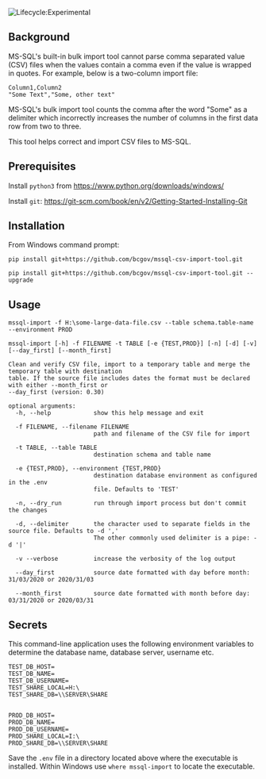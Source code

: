 ![Lifecycle:Experimental](https://img.shields.io/badge/Lifecycle-Experimental-339999)

## Background
MS-SQL's built-in bulk import tool cannot parse comma separated value (CSV) files when the values 
contain a comma even if the value is wrapped in quotes. For example, below is a two-column import file:

```text
Column1,Column2
"Some Text","Some, other text"
```

MS-SQL's bulk import tool counts the comma after the word "Some" as a delimiter which incorrectly increases
the number of columns in the first data row from two to three.

This tool helps correct and import CSV files to MS-SQL.

## Prerequisites
Install `python3` from https://www.python.org/downloads/windows/

Install `git`: https://git-scm.com/book/en/v2/Getting-Started-Installing-Git

## Installation
From Windows command prompt:

`pip install git+https://github.com/bcgov/mssql-csv-import-tool.git`

`pip install git+https://github.com/bcgov/mssql-csv-import-tool.git --upgrade`


## Usage

`mssql-import -f H:\some-large-data-file.csv --table schema.table-name --environment PROD`


```
mssql-import [-h] -f FILENAME -t TABLE [-e {TEST,PROD}] [-n] [-d] [-v] [--day_first] [--month_first]

Clean and verify CSV file, import to a temporary table and merge the temporary table with destination
table. If the source file includes dates the format must be declared with either --month_first or
--day_first (version: 0.30)

optional arguments:
  -h, --help            show this help message and exit

  -f FILENAME, --filename FILENAME
                        path and filename of the CSV file for import
                        
  -t TABLE, --table TABLE
                        destination schema and table name
                        
  -e {TEST,PROD}, --environment {TEST,PROD}
                        destination database environment as configured in the .env
                        file. Defaults to 'TEST'
                        
  -n, --dry_run         run through import process but don't commit the changes
  
  -d, --delimiter       the character used to separate fields in the source file. Defaults to -d ','
                        The other commonly used delimiter is a pipe: -d '|'
  
  -v --verbose          increase the verbosity of the log output
  
  --day_first           source date formatted with day before month: 31/03/2020 or 2020/31/03
  
  --month_first         source date formatted with month before day: 03/31/2020 or 2020/03/31

```


## Secrets
This command-line application uses the following environment variables
to determine the database name, database server, username etc. 

```
TEST_DB_HOST=
TEST_DB_NAME=
TEST_DB_USERNAME=
TEST_SHARE_LOCAL=H:\
TEST_SHARE_DB=\\SERVER\SHARE


PROD_DB_HOST=
PROD_DB_NAME=
PROD_DB_USERNAME=
PROD_SHARE_LOCAL=I:\
PROD_SHARE_DB=\\SERVER\SHARE

```

Save the
`.env` file in a directory located above where the executable is installed. 
Within Windows use `where mssql-import` to locate the executable.
